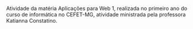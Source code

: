Atividade da matéria Aplicações para Web 1, realizada no primeiro ano do curso de informática no CEFET-MG, atividade ministrada pela professora Katianna Constatino.
